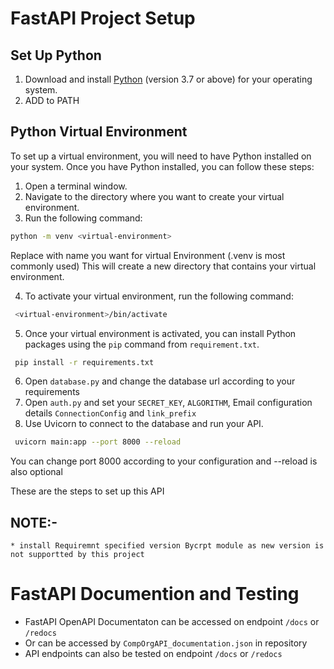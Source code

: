 # FastAPI Project Setup

## Set Up Python
1. Download and install [Python](https://www.python.org/downloads/) (version 3.7 or above) for your operating system.
2. ADD to PATH 

## Python Virtual Environment
To set up a virtual environment, you will need to have Python installed on your system. Once you have Python installed, you can follow these steps:

1. Open a terminal window.
2. Navigate to the directory where you want to create your virtual environment.
3. Run the following command:

```bash
python -m venv <virtual-environment>
```

Replace <virtual-environment> with name you want for virtual Environment (.venv is most commonly used) 
This will create a new directory <virtual-environment> that contains your virtual environment.

4. To activate your virtual environment, run the following command:
```bash
 <virtual-environment>/bin/activate
```
5. Once your virtual environment is activated, you can install Python packages using the `pip` command from `requirement.txt`.

```bash
 pip install -r requirements.txt
```
6. Open `database.py` and change the database url according to your requirements
7. Open `auth.py` and set your `SECRET_KEY`, `ALGORITHM`,  Email configuration details `ConnectionConfig` and `link_prefix`
8. Use Uvicorn to connect to the database and run your API. 
```bash
 uvicorn main:app --port 8000 --reload
```
You can change port 8000 according to your configuration and --reload is also optional

These are the steps to set up this API

## NOTE:-
    * install Requiremnt specified version Bycrpt module as new version is not supportted by this project 

# FastAPI Documention and Testing

* FastAPI OpenAPI Documentaton can be accessed on endpoint `/docs` or `/redocs` 
* Or can be accessed by `CompOrgAPI_documentation.json` in repository
* API endpoints can also be tested on endpoint `/docs` or `/redocs` 